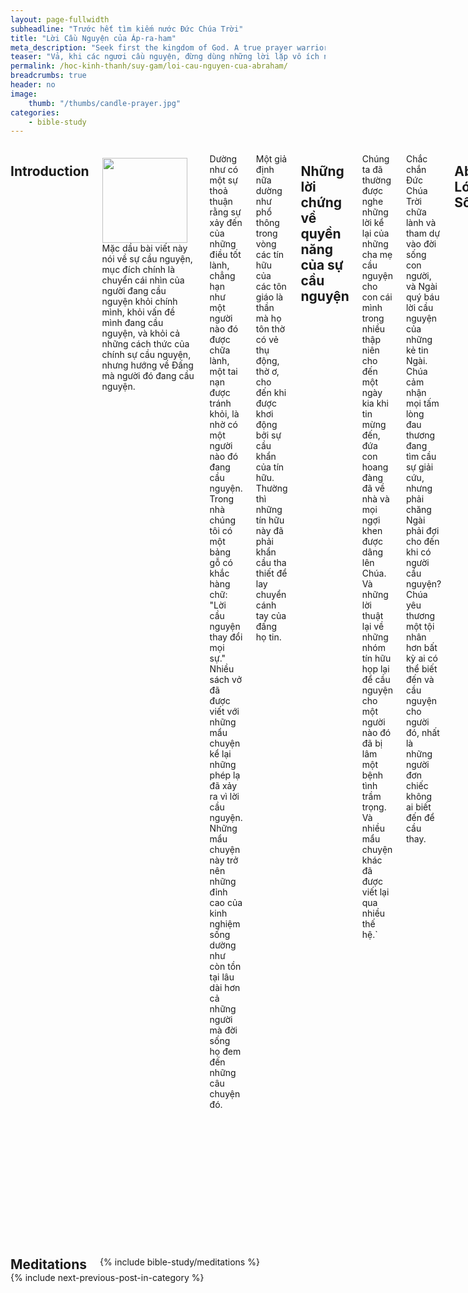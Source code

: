 ```yaml
---
layout: page-fullwidth
subheadline: "Trước hết tìm kiếm nước Đức Chúa Trời"
title: "Lời Cầu Nguyện của Áp-ra-ham"
meta_description: "Seek first the kingdom of God. A true prayer warrior. Trước hết tìm kiếm nước Đức Chúa Trời. Chiến sĩ cầu nguyện."
teaser: "Vả, khi các ngươi cầu nguyện, đừng dùng những lời lặp vô ích như người ngoại; vì họ tưởng vì cớ lời mình nói nhiều thì được nhậm (<cite>Matthew 6:7</cite>). Chớ vội mở miệng ra, và lòng ngươi chớ lật đật nói lời trước mặt Ðức Chúa Trời; vì Ðức Chúa Trời ở trên trời, còn ngươi ở dưới đất. Vậy nên ngươi khá ít lời (<cite>Ecclesiastes 5:2</cite>). Bấy giờ, từ giữa cơn gió trốt, Ðức Chúa Trời đáp cùng Gióp rằng:  Kẻ nầy là ai dám dùng các lời không tri thức, Mà làm cho mờ ám các mưu định ta? (<cite>Job 38:1-2</cite>)"
permalink: /hoc-kinh-thanh/suy-gam/loi-cau-nguyen-cua-abraham/
breadcrumbs: true
header: no
image:
    thumb: "/thumbs/candle-prayer.jpg"
categories:
    - bible-study
---
```

<!--more-->

<div class="row"> <div class="medium-8 columns" markdown="1">

## Introduction

<div>
<p>
<img alt src="{{ site.baseurl }}/images/candle-prayer.jpg" style="border: 0px none; margin: 7px 15px 0px 0px; max-width: 100%; height: 136px; padding: 0px; float: left;">
Mặc dầu bài viết này nói về sự cầu nguyện, mục đích chính là chuyển cái nhìn của người đang cầu nguyện khỏi chính mình, khỏi vấn đề mình đang cầu nguyện, và khỏi cả những cách thức của chính sự cầu nguyện, nhưng hướng về Đấng mà người đó đang cầu nguyện.
</p>
</div>

Dường như có một sự thoả thuận rằng sự xảy đến của những điều tốt lành, chẳng hạn như một người nào đó được chữa lành, một tai nạn được tránh khỏi, là nhờ có một người nào đó đang cầu nguyện. Trong nhà chúng tôi có một bảng gỗ có khắc hàng chữ: "Lời cầu nguyện thay đổi mọi sự." Nhiều sách vở đã được viết với những mẩu chuyện kể lại những phép lạ đã xảy ra vì lời cầu nguyện. Những mẩu chuyện này trở nên những đỉnh cao của kinh nghiệm sống dường như còn tồn tại lâu dài hơn cả những người mà đời sống họ đem đến những câu chuyện đó.

Một giả định nữa dường như phổ thông trong vòng các tín hữu của các tôn giáo là thần mà họ tôn thờ có vẻ thụ động, thờ ơ, cho đến khi được khơi động bởi sự cầu khẩn của tín hữu. Thường thì những tín hữu này đã phải khẩn cầu tha thiết để lay chuyển cánh tay của đấng họ tin.
 
## Những lời chứng về quyền năng của sự cầu nguyện

Chúng ta đã thường được nghe những lời kể lại của những cha mẹ cầu nguyện cho con cái mình trong nhiều thập niên cho đến một ngày kia khi tin mừng đến, đứa con hoang đàng đã về nhà và mọi ngợi khen được dâng lên Chúa. Và những lời thuật lại về những nhóm tín hữu họp lại để cầu nguyện cho một người nào đó đã bị lâm một bệnh tình trầm trọng. Và nhiều mẩu chuyện khác đã được viết lại qua nhiều thế hệ.`

Chắc chắn Đức Chúa Trời chữa lành và tham dự vào đời sống con người, và Ngài quý báu lời cầu nguyện của những kẻ tin Ngài. Chúa cảm nhận mọi tấm lòng đau thương đang tìm cầu sự giải cứu, nhưng phải chăng Ngài phải đợi cho đến khi có người cầu nguyện? Chúa yêu thương một tội nhân hơn bất kỳ ai có thể biết đến và cầu nguyện cho người đó, nhất là những người đơn chiếc không ai biết đến để cầu thay.

## Abraham,  Lót, và Sô-đôm

Các đoạn 18 và 19 của Sáng Thế Ký ghi lại một biến cố mà trong đó lửa xuống từ trời để huỷ diệt hai thành lớn: Sô-đôm và Gô-mô-rơ. Chúng ta đặc biệt chú ý tới Sô-đôm vì đó là nơi cư ngụ của cháu ông Lót. Trong đoạn Kinh thánh này chúng ta thấy Áp-ra-ham cầu nguyện với Chúa về thành Sô-đôm khác với cung cách chúng ta thường thấy trong vòng những kẻ cầu nguyện. Bài viết này không nói về cách thức cầu nguyện, nhưng nghiên cứu về những dữ kiện dẫn đến sự cầu nguyện của Áp-ra-ham, cũng như nội dung của lời cầu nguyện của ông.

Câu chuyện khởi đầu với lời độc thoại của Đức Chúa Trời: <em>"Lẽ nào ta giấu Áp-ra-ham điều chi ta sẽ làm sao?"</em> Đó là chính Chúa đã chọn để bày tỏ dự tính của Ngài cho Áp-ra-ham. Áp-ra-ham có lẽ đang bận rộn với những công việc thường ngày với đôi lúc nghĩ đến không biết khi nào ông và vợ dấu yêu có được đứa con thừa tự. Mặc dầu hai ông bà đã có một con qua người tớ gái A-ga, họ chắc thường suy gẫm phải chăng dòng dõi mà Chúa hứa với họ vẫn còn nằm trong chương trình của Đức Chúa Trời vẫn còn tiếp diễn, mặc dầu đã lâu lắm rồi kể từ khi lần đầu họ nghe lời Chúa hứa.

Cho đến giờ phút này, Áp-ra-ham đã không cầu nguyện về thành Sô-đôm, và cũng chẳng cầu nguyện về cháu của mình là Lót, ít nhất là cho đến khi Chúa bày tỏ cho ông chương trình của Ngài. Rồi cho đến khi ông bắt đầu cầu nguyện, lời cầu nguyện của ông không giống với những gì chúng ta quen thuộc.

Áp-ra-ham đã không cầu nguyện về Lót. Nhưng khi được nghe Chúa nói về dự định huỷ diệt thành Sô-đôm, ông hỏi Ngài:

 <p class="blockquote">“Chúa sẽ diệt người công bình luôn với người độc ác sao?  24 Ngộ trong thành có năm mươi người công bình, Chúa cũng sẽ diệt họ hết sao? Há chẳng tha thứ cho thành đó vì cớ năm mươi người công bình ở trong sao? Không lẽ nào Chúa làm điều như vậy, diệt người công bình luôn với kẻ độc ác; đến đỗi kể người công bình cũng như người độc ác. Không, Chúa chẳng làm điều như vậy bao giờ! Ðấng đoán xét toàn thế gian, há lại không làm sự công bình sao?”</p> 

Chúa trả lời với ông:

<p class="blockquote">Nếu ta tìm được trong Sô-đôm năm mươi người công bình, vì tình thương bấy nhiêu người đó ta sẽ tha hết cả thành.</p>

Rồi Áp-ra-ham tiếp tục dò xét tấm lòng của Chúa về số người công bình tối thiểu khiến Chúa có thể vì họ mà dừng cơn nóng giận. Bốn mươi lăm người công bình? Bốn mươi? Ba mươi? Hai mươi? Và cuối cùng là mười? Cho mỗi câu hỏi Ngài trả lời rằng sẽ không huỷ thành vì số người công bình trong đó.

## Điều quan trọng nhất

Tại sao Áp-ra-ham đã không cầu nguyện đặc biệt cho Lót? Dĩ nhiên có nhiều điều quan trọng trong đời sống ông mà Lót là một phần trong đó (Genesis 13:8-9), nhưng có một điều gì đó quan trọng hơn nhiều: bản tính của Đức Chúa Trời. Sau khi mỗi câu hỏi được nêu lên với Chúa với con số người công bình từ từ giảm xuống, Áp-ra-ham cảm nhận ông biết Chúa nhiều hơn. Đối với ông, mọi điều khác, kể cả Lót và thành Sô-đôm, và ngay cả những nghi vấn trong lòng ông về lời hứa của Đức Chúa Trời về hậu tự của ông, và mọi điều khác trong trần thế, phai mờ khi so sánh với sự nhận biết về bản tính của Đức Chúa Trời.

Áp-ra-ham mang một ấn tượng về Đức Chúa Trời của vũ trụ: "Không lẽ nào Chúa làm điều như vậy, diệt người công bình luôn với kẻ độc ác." Áp-ra-ham không cần phải thương lượng với Chúa thêm nữa. Vì bây giờ ông biết, dù chỉ có một người công bình trong thành, Chúa cũng không huỷ diệt chỉ vì một người đó. Đó là Đức Chúa Trời mà Áp-ra-ham muốn biết, và tin cậy. Ông tin Chúa vế số mệnh của Sô-đôm. Từ đây trở đi, dù có điều gì xảy ra chăng nữa ông biết mọi sự sẽ tốt đẹp. Ông hoàn toàn an tâm về Chúa.

## Trước hết tìm kiếm nước Đức Chúa Trời.

> <sup>31</sup>Ấy vậy, các ngươi chớ lo lắng mà nói rằng: Chúng ta sẽ ăn gì? uống gì? mặc gì?  <sup>32</sup>Vì mọi điều đó, các dân ngoại vẫn thường tìm, và Cha các ngươi ở trên trời vốn biết các ngươi cần dùng những điều đó rồi.  <sup>33</sup>Nhưng <span style="font-weight: bold">trước hết, hãy tìm kiếm nước Ðức Chúa Trời và sự công bình của Ngài</span>, thì Ngài sẽ cho thêm các ngươi mọi điều ấy nữa.  <sup>34</sup>Vậy, chớ lo lắng chi về ngày mai; vì ngày mai sẽ lo về việc ngày mai. Sự khó nhọc ngày nào đủ cho ngày ấy (Matthew 6:31-34).

Trước hết tìm kiếm nước Đức Chúa Trời và sự công bình của Ngài. Đây chính là điều chúng ta nhận xét từ mẩu đối thoại giữa Áp-ra-ham và Đức Chúa Trời.

Chắc chắn Áp-ra-ham cũng là một người như chúng ta với nhiều nhu cầu cần cầu nguyện. Chúng ta cũng biết ông và vợ ông là Sa-ra vẫn đang trông đợi sự trọn vẹn của lời hứa của Đức Chúa Trời về hậu tự của họ. Và chắc họ cũng đang sốt ruột về cháu là Lót và gia đình của ông ở thành Sô-đôm. Rồi trong lúc tuổi già sức yếu chắc cũng có nhiều vấn đề về sức khoẻ cần được Chúa thăm viếng. Và nhiều nan đề khác nữa trong cuộc sống.

Nhưng chúng ta đã không nghe Áp-ra-ham nói gì về những điều này trong lời cầu nguyện của ông với Chúa. Thay vào đó chúng ta nghe ông dò dẫm về chiều sâu của tình yêu Chúa cho nhbững kẻ thuộc về Ngài. Nếu Áp-ra-ham có thể tin cậy nơi Chúa về điều quan trọng này thì chắc ông sẽ tin cậy nơi Chúa trong mọi điều khác nữa.

Áp-ra-ham chắc đã từng nghe tiếng đồn về thành Sô-đôm là một thành phố cực kỳ tội lỗi. Nhưng ông đã không vì thế cầu nguyện xin Chúa huỷ diệt thành đó. Nhưng ông chọn để chú tâm vào những người công bình còn sống ở đó. Nhưng quan trọng hơn nữa là sự ông chú tâm vào bản tính Đức Chúa Trời. Những câu trả lời của Chúa sẽ dệt nên trong ông một hình ảnh về Ngài và cái nhìn của ông về cuộc sống.

Áp-ra-ham quả là một người tìm kiếm nước Đức Chúa Trời và sự công bình của Ngài.

Lời cầu nguyện của ông cũng giúp chúng ta hiểu ý nghĩa của 2 Peter 3:18:

<p class="blockquote">Hãy tấn tới trong ân điển và trong sự thông biết Chúa và Cứu Chúa chúng ta là Ðức Chúa Jêsus Christ.</p>

Hãy để lời cầu nguyện của Áp-ra-ham hướng dẫn chúng ta trong sự tìm biết Chúa.

## Mắt Chúa dõi trông từng con chim sẻ

> <sup>29</sup>Hai con chim sẻ há chẳng từng bị bán một đồng tiền sao? Và ví không theo ý muốn Cha các ngươi, thì không hề một con nào rơi xuống đất.  <sup>30</sup>Tóc trên đầu các ngươi cũng đã đếm hết rồi.  <sup>31</sup>Vậy, đừng sợ chi hết, vì các ngươi quí trọng hơn nhiều con chim sẻ (Matthew 10:29-31).

Nếu Chúa lo tưởng đến từng con chim sẻ, và ngay cả chính từng sợi tóc trên đầu chúng ta là điều dường như không đáng kể, há Ngài chẳng lo đến những nhu cầu trọng yếu hơn trong đời sống chúng ta như sức khoẻ, thức ăn hằng ngày, hoặc những lo lắng khác có thể đang đè nặng trên tâm khảm chúng ta? Còn những điều có vẻ thiêng liêng hơn như các mục vụ, chương trình truyền giáo? Ai đã cầu nguyện để Chúa Giê-su xuống thế từ trời, hoặc ai đã cầu nguyện để đưa Ngài lên từ âm phủ? (Romans 10:5-13)

## Kết luận

Chúa không lơ là, và Ngài cũng chẳng mệt mỏi hay buồn ngủ. Trong trường hợp của Áp-ra-ham liên hệ đến thành Sô-đôm và cháu ông là Lót, đó là chính Đức Chúa Trời đến báo tin cho ông. Lời cầu nguyện của Áp-ra-ham chỉ là một sự đáp lại sự mong muốn của Đức Chúa Trời muốn chia xẻ với ông điều mà trí ông không hề nghĩ đến: <em>"Lẽ nào ta giấu Áp-ra-ham điều chi ta sẽ làm sao?"</em>

Đó chính là Chúa đã đem đến cho Môi-se chương trình của Ngài để giải cứu dân tộc Ngài ra khỏi xứ Ai-cập trong khi ý tưởng về dân tộc mà ông đã từng biết đã qua phai mờ trong tâm khảm của ông. Môi-se bây giờ đã tám mươi và đã quá quen thuộc với đời sống tĩnh lặng trong sa mạc. Không, ông đã không cầu nguyện cho dân tộc ông vẫn còn nằm trong xiềng xích nô lệ, mà cũng chẳng có ai chung quanh để đồng chia xẻ với ông khải tượng giải cứu họ ra khỏi xứ Ai-cập.

Thế còn Giô-na, phải chăng chính ông yêu thương dân thành Ni-ni-ve, hay là chính Chúa? Phải chăng chính Giô-na đã có khải tượng về sự rao truyền tin lành cho họ hay là Chúa đã tỏ bày tấm lòng của Ngài với ông: "Vì Đức Chúa Trời yêu thương thế gian?"

Cũng cùng một trường hợp với sứ đồ Phao-lô. Ông đang bận rộn bắt bớ những người theo Chúa khi Ngài bày tỏ cho ông sự Ngài kêu gọi ông thành khí cụ dẫn đưa họ vào con đường hẹp và thẳng trong niềm tin mới của họ nơi Đấng Christ. Thực vậy, sứ đồ Phao-lô đã được Chúa gọi ông từ trong bụng mẹ để làm công việc mà Chúa đã sắm sẵn cho ông (Galatians 1:15), rất lâu trước khi ông biết mở lời cầu nguyện.

Chẳng một ai trong những vĩ nhân này tự khởi xướng về những công việc vĩ đại này. Họ chỉ một cách đơn giản sống trong tầm hiểu biết của họ, chẳng hề biết đến những trọng trách vĩ đại sẽ đến với họ sau khi Chúa gọi họ vào trách vụ hầu việc Ngài.

Dĩ nhiên cũng có lúc chúng ta cần cầu nguyện, và cầu nguyện với hết tấm lòng, về những vấn đề lớn và cấp bách. Mặc dầu chúng ta biết Chúa biết rõ mọi điều về đời sống chúng ta, được bày tỏ sự nặng nề trong lòng với Chúa là một ơn phước lớn, nhất là khi chúng ta được lời hứa rằng Đức Thánh Linh sẽ giúp chúng ta bày tỏ những ý tưởng mà chúng ta không thể nghĩ đến trong lúc khẩn trương.

Nhưng ngoài những trường hợp đó chúng ta có cần cầu nguyện không ngừng chăng? Hãy thử tưởng tượng một trẻ thơ cứ nói không ngừng với cha mẹ nó? Cầu nguyện không phải là chỉ nói với Chúa, nhưng cũng là nghe lời Chúa phán. Hãy thử suy gẫm về sự nghe tiếng Chúa là một cách cầu nguyện tốt hơn. Và Chúa thường hay phán với chúng ta qua Thánh Kinh. Sau cùng, yên lặng trước mặt Chúa và nhận thức Ngài là Chúa là điều còn tốt hơn nữa.

<p class="blockquote">"Vả, khi các ngươi cầu nguyện, đừng dùng những lời lặp vô ích như người ngoại; vì họ tưởng vì cớ lời mình nói nhiều thì được nhậm (Matthew 6:7).:</p>

<p class="blockquote">Chớ vội mở miệng ra, và lòng ngươi chớ lật đật nói lời trước mặt Ðức Chúa Trời; vì Ðức Chúa Trời ở trên trời, còn ngươi ở dưới đất. Vậy nên ngươi khá ít lời (Ecclesiastes 5:2).</p>

<p class="blockquote"><sup>1</sup>Bấy giờ, từ giữa cơn gió trốt, Ðức Chúa Trời đáp cùng Gióp rằng:  <sup>2</sup>Kẻ nầy là ai dám dùng các lời không tri thức, Mà làm cho mờ ám các mưu định ta? (Job 38:1-2)</p>

{% include bible-study/bible-study-footer %}
</div><!-- /.medium-8.columns -->
<div class="bible-index medium-4 columns">

<h2 style="margin: 0px">Meditations</h2>
        {% include bible-study/meditations %}
</div><!-- /.medium-4.columns -->
</div><!-- /.row -->

<div class="small-12" style="padding: 0px; border-bottom: none;">
    {% include next-previous-post-in-category %}
</div>

